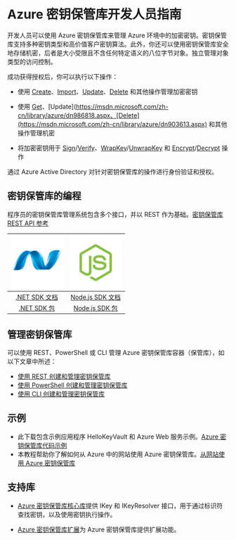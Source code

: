 <properties
   pageTitle="密钥保管库开发人员指南 | Azure"
   description="开发人员可以使用 Azure 密钥保管库来管理 Azure 环境中的加密密钥。"
   services="key-vault"
   documentationCenter=""
   authors="BrucePerlerMS"
   manager="mbaldwin"
   editor="bruceper" />
<tags
   ms.service="key-vault"
   ms.date="01/19/2016"
   wacn.date="03/18/2016" />

# Azure 密钥保管库开发人员指南

开发人员可以使用 Azure 密钥保管库来管理 Azure 环境中的加密密钥。密钥保管库支持多种密钥类型和高价值客户密钥算法。此外，你还可以使用密钥保管库安全地存储机密，后者是大小受限且不含任何特定语义的八位字节对象。独立管理对象类型的访问控制。

成功获得授权后，你可以执行以下操作：

- 使用 [Create](https://msdn.microsoft.com/zh-cn/library/azure/dn903634.aspx)、[Import](https://msdn.microsoft.com/zh-cn/library/azure/dn903626.aspx)、[Update](https://msdn.microsoft.com/zh-cn/library/azure/dn903616.aspx)、[Delete](https://msdn.microsoft.com/zh-cn/library/azure/dn903611.aspx) 和其他操作管理加密密钥

- 使用 [Get](https://msdn.microsoft.com/zh-cn/library/azure/dn903633.aspx)、[Update](https://msdn.microsoft.com/zh-cn/library/azure/dn986818.aspx、[Delete](https://msdn.microsoft.com/zh-cn/library/azure/dn903613.aspx) 和其他操作管理机密

- 将加密密钥用于 [Sign](https://msdn.microsoft.com/zh-cn/library/azure/dn878096.aspx)/[Verify](https://msdn.microsoft.com/zh-cn/library/azure/dn878082.aspx)、[WrapKey](https://msdn.microsoft.com/zh-cn/library/azure/dn878066.aspx)/[UnwrapKey](https://msdn.microsoft.com/zh-cn/library/azure/dn878079.aspx) 和 [Encrypt](https://msdn.microsoft.com/zh-cn/library/azure/dn878060.aspx)/[Decrypt](https://msdn.microsoft.com/zh-cn/library/azure/dn878097.aspx) 操作

通过 Azure Active Directory 对针对密钥保管库的操作进行身份验证和授权。

## 密钥保管库的编程

程序员的密钥保管库管理系统包含多个接口，并以 REST 作为基础。[密钥保管库 REST API 参考](https://msdn.microsoft.com/zh-cn/library/azure/dn903609.aspx)

|[![.NET](./media/key-vault-developers-guide/net.png)](https://msdn.microsoft.com/zh-cn/library/azure/dn903301.aspx)|[![Node.js](./media/key-vault-developers-guide/nodejs.png)](http://azure.github.io/azure-sdk-for-node/azure-arm-keyvault/latest)
|:--:|:--:|
|[.NET SDK 文档](https://msdn.microsoft.com/zh-cn/library/azure/dn903301.aspx)|[Node.js SDK 文档](http://azure.github.io/azure-sdk-for-node/azure-arm-keyvault/latest)|
|[.NET SDK 包](https://azure.microsoft.com/zh-cn/documentation/api)|[Node.js SDK 包](https://www.npmjs.com/package/azure-keyvault)|

## 管理密钥保管库

可以使用 REST、PowerShell 或 CLI 管理 Azure 密钥保管库容器（保管库），如以下文章中所述：

- [使用 REST 创建和管理密钥保管库](https://msdn.microsoft.com/zh-cn/library/azure/mt620024.aspx)
- [使用 PowerShell 创建和管理密钥保管库](/documentation/articles/key-vault-get-started)
- [使用 CLI 创建和管理密钥保管库](/documentation/articles/key-vault-manage-with-cli)




## 示例

- 此下载包含示例应用程序 HelloKeyVault 和 Azure Web 服务示例。[Azure 密钥保管库代码示例](http://www.microsoft.com/en-us/download/details.aspx?id=45343)
- 本教程帮助你了解如何从 Azure 中的网站使用 Azure 密钥保管库。[从网站使用 Azure 密钥保管库](/documentation/articles/key-vault-use-from-web-application)

## 支持库

- [Azure 密钥保管库核心库](http://www.nuget.org/packages/Microsoft.Azure.KeyVault.Core/1.0.0)提供 IKey 和 IKeyResolver 接口，用于通过标识符查找密钥，以及使用密钥执行操作。

- [Azure 密钥保管库扩展](http://www.nuget.org/packages/Microsoft.Azure.KeyVault.Extensions/1.0.0)为 Azure 密钥保管库提供扩展功能。

<!---HONumber=Mooncake_0307_2016-->
